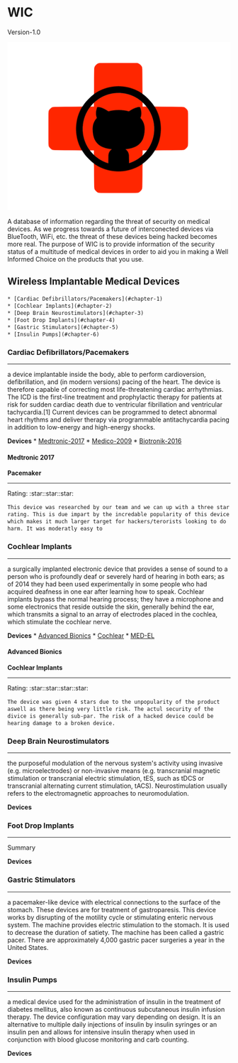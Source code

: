 # WIC 
Version-1.0

![Image](/images/jgklkjhgh.png)

A database of information regarding the threat of security on medical devices. As we progress towards a future of interconected devices via BlueTooth, WiFi, etc. the threat of these devices being hacked becomes more real. The purpose of WIC is to provide information of the security status of a multitude of medical devices in order to aid you in making a Well Informed Choice on the products that you use.

## Wireless Implantable Medical Devices
    * [Cardiac Defibrillators/Pacemakers](#chapter-1)
    * [Cochlear Implants](#chapter-2)
    * [Deep Brain Neurostimulators](#chapter-3)
    * [Foot Drop Implants](#chapter-4)
    * [Gastric Stimulators](#chapter-5)
    * [Insulin Pumps](#chapter-6)

### Cardiac Defibrillators/Pacemakers <a id="chapter-1"></a>
<hr>
<!-- Summary -->
<p>
    a device implantable inside the body, able to perform cardioversion, defibrillation, and (in modern versions) pacing of the heart. The device is therefore capable of correcting most life-threatening cardiac arrhythmias. The ICD is the first-line treatment and prophylactic therapy for patients at risk for sudden cardiac death due to ventricular fibrillation and ventricular tachycardia.[1] Current devices can be programmed to detect abnormal heart rhythms and deliver therapy via programmable antitachycardia pacing in addition to low-energy and high-energy shocks.
</p>

<!-- Devices 1 -->
<strong>Devices</strong>
    * [Medtronic-2017](#chapter-1A)
    * [Medico-2009](#chapter-1B)
    * [Biotronik-2016](#chapter-13)

<!-- Device 1A -->
#### Medtronic 2017 <a id="chapter-1A"></a>
**Pacemaker**
<hr>
<p>
    Rating: :star::star::star:

    This device was researched by our team and we can up with a three star rating. This is due impart by the incredable popularity of this device which makes it much larger target for hackers/terorists looking to do harm. It was moderatly easy to 
</p>

### Cochlear Implants <a id="chapter-2"></a>
<hr>
<!-- Summary -->
<p>
    a surgically implanted electronic device that provides a sense of sound to a person who is profoundly deaf or severely hard of hearing in both ears; as of 2014 they had been used experimentally in some people who had acquired deafness in one ear after learning how to speak. Cochlear implants bypass the normal hearing process; they have a microphone and some electronics that reside outside the skin, generally behind the ear, which transmits a signal to an array of electrodes placed in the cochlea, which stimulate the cochlear nerve.
</p>

<!-- Dvices 2 -->
<strong>Devices</strong>
    * [Advanced Bionics](#chapter-2A)
    * [Cochlear](#chapter-2B)
    * [MED-EL](#chapter-2C)

<!-- Divice 2A -->
#### Advanced Bionics <a id="chapter-2A"></a>
**Cochlear Implants**
<hr>
<p>
    Rating: :star::star::star::star:

    The device was given 4 stars due to the unpopularity of the product aswell as there being very little risk. The actul security of the divice is generally sub-par. The risk of a hacked device could be hearing damage to a broken device.
</p>

### Deep Brain Neurostimulators <a id="chapter-3"></a>
<hr>
<!-- Summary -->
<p>
    the purposeful modulation of the nervous system's activity using invasive (e.g. microelectrodes) or non-invasive means (e.g. transcranial magnetic stimulation or transcranial electric stimulation, tES, such as tDCS or transcranial alternating current stimulation, tACS). Neurostimulation usually refers to the electromagnetic approaches to neuromodulation.
</p>
<strong>Devices</strong>

### Foot Drop Implants <a id="chapter-4"></a>
<hr>
<!-- Summary -->
<p>
    Summary
</p>
<strong>Devices</strong>

### Gastric Stimulators <a id="chapter-5"></a>
<hr>
<!-- Summary -->
<p>
    a pacemaker-like device with electrical connections to the surface of the stomach. These devices are for treatment of gastroparesis. This device works by disrupting of the motility cycle or stimulating enteric nervous system. The machine provides electric stimulation to the stomach. It is used to decrease the duration of satiety. The machine has been called a gastric pacer. There are approximately 4,000 gastric pacer surgeries a year in the United States.
</p>
<strong>Devices</strong>

### Insulin Pumps <a id="chapter-6"></a>
<hr>
<!-- Summary -->
<p>
    a medical device used for the administration of insulin in the treatment of diabetes mellitus, also known as continuous subcutaneous insulin infusion therapy. The device configuration may vary depending on design. It is an alternative to multiple daily injections of insulin by insulin syringes or an insulin pen and allows for intensive insulin therapy when used in conjunction with blood glucose monitoring and carb counting.
</p>
<strong>Devices</strong>
